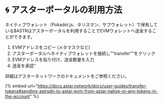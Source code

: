 # 🌀 アスターポータルの利用方法

ネイティブウォレット（Pokadot.js、タリスマン、サブウォレット）で保有している$ASTRはアスターポータルを利用することでEVMウォレットへ送金することができます。

1. EVMアドレスをコピー (メタマスクなど)&#x20;
2. アスターポータルへネイティブウォレットを接続し""transfer""をクリック&#x20;
3. EVMアドレスを貼り付け、送金数量を入力&#x20;
4. 送金を承認"

詳細はアスターネットワークのドキュメントをご参照ください。

{% embed url="https://docs.astar.network/docs/user-guides/transfer-tokens#sending-astrsdn-to-astar-evm-from-astar-native-or-any-tokens-in-the-account" %}
